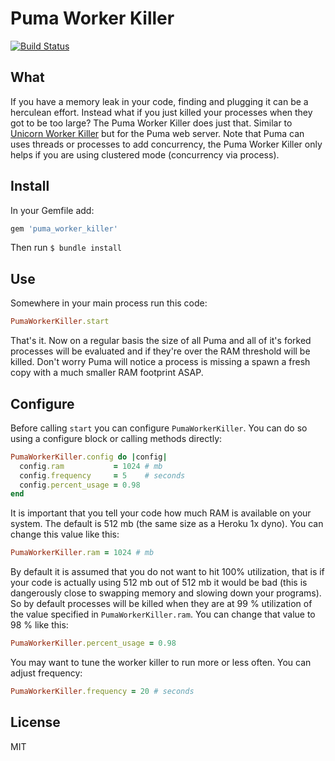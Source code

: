 # Puma Worker Killer

[![Build Status](https://travis-ci.org/schneems/puma_worker_killer.png?branch=master)](https://travis-ci.org/schneems/puma_worker_killer)


## What

If you have a memory leak in your code, finding and plugging it can be a herculean effort. Instead what if you just killed your processes when they got to be too large? The Puma Worker Killer does just that. Similar to [Unicorn Worker Killer](https://github.com/kzk/unicorn-worker-killer) but for the Puma web server. Note that Puma can uses threads or processes to add concurrency, the Puma Worker Killer only helps if you are using clustered mode (concurrency via process).


## Install

In your Gemfile add:

```ruby
gem 'puma_worker_killer'
```

Then run `$ bundle install`

## Use

Somewhere in your main process run this code:

```ruby
PumaWorkerKiller.start
```

That's it. Now on a regular basis the size of all Puma and all of it's forked processes will be evaluated and if they're over the RAM threshold will be killed. Don't worry Puma will notice a process is missing a spawn a fresh copy with a much smaller RAM footprint ASAP.

## Configure

Before calling `start` you can configure `PumaWorkerKiller`. You can do so using a configure block or calling methods directly:

```ruby
PumaWorkerKiller.config do |config|
  config.ram           = 1024 # mb
  config.frequency     = 5    # seconds
  config.percent_usage = 0.98
end
```

It is important that you tell your code how much RAM is available on your system. The default is 512 mb (the same size as a Heroku 1x dyno). You can change this value like this:

```ruby
PumaWorkerKiller.ram = 1024 # mb
```

By default it is assumed that you do not want to hit 100% utilization, that is if your code is actually using 512 mb out of 512 mb it would be bad (this is dangerously close to swapping memory and slowing down your programs). So by default processes will be killed when they are at 99 % utilization of the value specified in `PumaWorkerKiller.ram`. You can change that value to 98 % like this:

```ruby
PumaWorkerKiller.percent_usage = 0.98
```

You may want to tune the worker killer to run more or less often. You can adjust frequency:

```ruby
PumaWorkerKiller.frequency = 20 # seconds
```

## License

MIT

